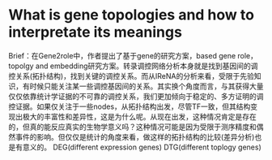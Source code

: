 # What is gene topologies and how to interpretate its meanings
Brief：在Gene2role中，作者提出了基于gene的研究方案，based gene role， topolgy and embedding研究方案。转录调控网络分析本身就是找到基因间的调控关系(拓扑结构)，找到关键的调控关系。而从IReNA的分析来看，受限于先验知识，有时候只能关注某一些调控基因间的关系。其实换个角度而言，与其获得大量仅仅依靠统计学证据的不可靠的调控关系，我们更加倾向于稳定的、多方证明的调控证据。如果仅关注于一些nodes，从拓扑结构出发，尽管TF一致，但其结构变现出极大的丰富性和差异性，这是为什么呢。从现在出发，这种情况肯定是存在的，但真的能反应真实的生物学意义吗？这种情况可能是因为受限于测序精度和偶然事件的影响。但仅仅是统计的角度来看，做这样的拓扑结构的比较(差异分析)也是有意义的。
DEG(different expression genes)
DTG(different toplogy genes)